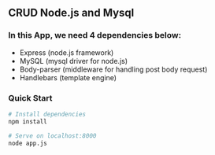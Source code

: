 ## CRUD Node.js and Mysql

### In this App, we need 4 dependencies below:

- Express (node.js framework)
- MySQL (mysql driver for node.js)
- Body-parser (middleware for handling post body request)
- Handlebars (template engine)

### Quick Start

```bash
# Install dependencies
npm install

# Serve on localhost:8000
node app.js
```

